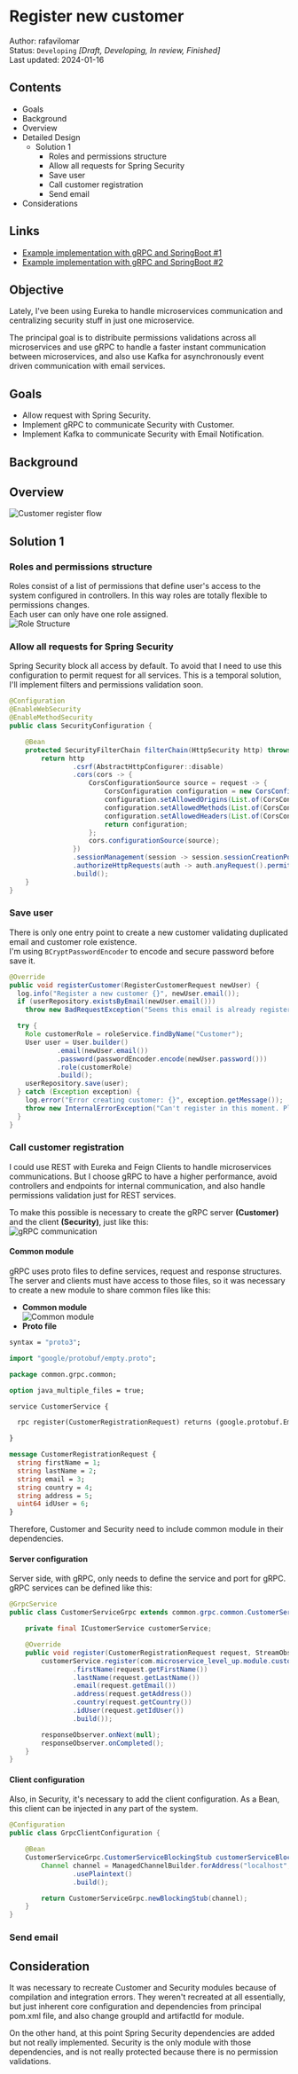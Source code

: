 # Register new customer
Author: rafavilomar  
Status: `Developing` *[Draft, Developing, In review, Finished]*  
Last updated: 2024-01-16

## Contents
- Goals
- Background
- Overview
- Detailed Design
  - Solution 1
    - Roles and permissions structure
    - Allow all requests for Spring Security
    - Save user
    - Call customer registration
    - Send email
- Considerations

## Links
- [Example implementation with gRPC and SpringBoot #1](https://medium.com/@ankithahjpgowda/grpc-implementation-in-springboot-and-microservices-366dc7a66c5a)
- [Example implementation with gRPC and SpringBoot #2](https://www.linkedin.com/pulse/building-microservices-spring-boot-andgrpc-jonathan-manera/)

## Objective
Lately, I've been using Eureka to handle microservices communication and centralizing security stuff in just one microservice.

The principal goal is to distribuite permissions validations across all microservices and use gRPC to handle a faster 
instant communication between microservices, and also use Kafka for asynchronously event driven communication with email services.

## Goals
- Allow request with Spring Security.
- Implement gRPC to communicate Security with Customer.
- Implement Kafka to communicate Security with Email Notification.

## Background

## Overview
![Customer register flow](..%2Fimages%2Fcustomer_register_flow.png)

## Solution 1

### Roles and permissions structure
Roles consist of a list of permissions that define user's access to the system configured in controllers. In this way 
roles are totally flexible to permissions changes.   
Each user can only have one role assigned.   
![Role Structure](..%2Fimages%2Frole_structure.png)

### Allow all requests for Spring Security
Spring Security block all access by default. To avoid that I need to use this configuration to permit request for all services.
This is a temporal solution, I'll implement filters and permissions validation soon.    

```java
@Configuration
@EnableWebSecurity
@EnableMethodSecurity
public class SecurityConfiguration {

    @Bean
    protected SecurityFilterChain filterChain(HttpSecurity http) throws Exception {
        return http
                .csrf(AbstractHttpConfigurer::disable)
                .cors(cors -> {
                    CorsConfigurationSource source = request -> {
                        CorsConfiguration configuration = new CorsConfiguration();
                        configuration.setAllowedOrigins(List.of(CorsConfiguration.ALL));
                        configuration.setAllowedMethods(List.of(CorsConfiguration.ALL));
                        configuration.setAllowedHeaders(List.of(CorsConfiguration.ALL));
                        return configuration;
                    };
                    cors.configurationSource(source);
                })
                .sessionManagement(session -> session.sessionCreationPolicy(SessionCreationPolicy.STATELESS))
                .authorizeHttpRequests(auth -> auth.anyRequest().permitAll())
                .build();
    }
}
```

### Save user
There is only one entry point to create a new customer validating duplicated email and customer role existence.    
I'm using `BCryptPasswordEncoder` to encode and secure password before save it.
```java
@Override
public void registerCustomer(RegisterCustomerRequest newUser) {
  log.info("Register a new customer {}", newUser.email());
  if (userRepository.existsByEmail(newUser.email()))
    throw new BadRequestException("Seems this email is already registered. Try login!");

  try {
    Role customerRole = roleService.findByName("Customer");
    User user = User.builder()
            .email(newUser.email())
            .password(passwordEncoder.encode(newUser.password()))
            .role(customerRole)
            .build();
    userRepository.save(user);
  } catch (Exception exception) {
    log.error("Error creating customer: {}", exception.getMessage());
    throw new InternalErrorException("Can't register in this moment. Please try later");
  }
}
```

### Call customer registration
I could use REST with Eureka and Feign Clients to handle microservices communications.
But I choose gRPC to have a higher performance, avoid controllers and endpoints for internal communication, 
and also handle permissions validation just for REST services.

To make this possible is necessary to create the gRPC server **(Customer)** and the client **(Security)**, just like this:   
![gRPC communication](..%2Fimages%2Fgrpc_communication.png)

#### Common module
gRPC uses proto files to define services, request and response structures. The server and clients must have access to those 
files, so it was necessary to create a new module to share common files like this:     
- **Common module**   
![Common module](..%2Fimages%2Fcommon_module.png)     
- **Proto file**
```protobuf
syntax = "proto3";

import "google/protobuf/empty.proto";

package common.grpc.common;

option java_multiple_files = true;

service CustomerService {

  rpc register(CustomerRegistrationRequest) returns (google.protobuf.Empty);

}

message CustomerRegistrationRequest {
  string firstName = 1;
  string lastName = 2;
  string email = 3;
  string country = 4;
  string address = 5;
  uint64 idUser = 6;
}
```  

Therefore, Customer and Security need to include common module in their dependencies.

#### Server configuration
Server side, with gRPC, only needs to define the service and port for gRPC. gRPC services can be defined like this:    
```java
@GrpcService
public class CustomerServiceGrpc extends common.grpc.common.CustomerServiceGrpc.CustomerServiceImplBase {

    private final ICustomerService customerService;

    @Override
    public void register(CustomerRegistrationRequest request, StreamObserver<Empty> responseObserver) {
        customerService.register(com.microservice_level_up.module.customer.dto.CustomerRegistrationRequest.builder()
                .firstName(request.getFirstName())
                .lastName(request.getLastName())
                .email(request.getEmail())
                .address(request.getAddress())
                .country(request.getCountry())
                .idUser(request.getIdUser())
                .build());

        responseObserver.onNext(null);
        responseObserver.onCompleted();
    }
}
```

#### Client configuration
Also, in Security, it's necessary to add the client configuration. As a Bean, this client can be injected in any part of the system.
```java
@Configuration
public class GrpcClientConfiguration {

    @Bean
    CustomerServiceGrpc.CustomerServiceBlockingStub customerServiceBlockingStub() {
        Channel channel = ManagedChannelBuilder.forAddress("localhost", 8081)
                .usePlaintext()
                .build();

        return CustomerServiceGrpc.newBlockingStub(channel);
    }
}
```

### Send email


## Consideration
It was necessary to recreate Customer and Security modules because of compilation and integration errors. They weren't 
recreated at all essentially, but just inherent core configuration and dependencies from principal pom.xml file, and also 
change groupId and artifactId for module.

On the other hand, at this point Spring Security dependencies are added but not really implemented. Security is the only 
module with those dependencies, and is not really protected because there is no permission validations.